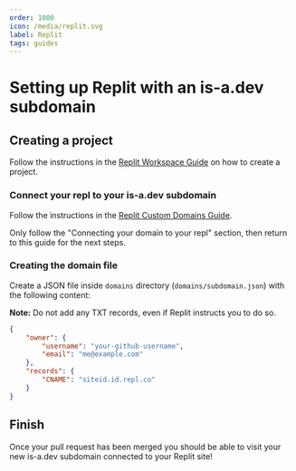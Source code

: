 ```yaml
---
order: 1000
icon: /media/replit.svg
label: Replit
tags: guides
---
```


# Setting up Replit with an is-a.dev subdomain

## Creating a project

Follow the instructions in the [Replit Workspace Guide](https://docs.replit.com/programming-ide/introduction-to-the-workspace#how-to-create-a-repl) on how to create a project.

### Connect your repl to your is-a.dev subdomain

Follow the instructions in the [Replit Custom Domains Guide](https://docs.replit.com/hosting/custom-domains#connecting-your-domain-to-your-repl).

Only follow the "Connecting your domain to your repl" section, then return to this guide for the next steps.

### Creating the domain file

Create a JSON file inside `domains` directory (`domains/subdomain.json`) with the following content:

**Note:** Do not add any TXT records, even if Replit instructs you to do so.

```json
{
    "owner": {
        "username": "your-github-username",
        "email": "me@example.com"
    },
    "records": {
        "CNAME": "siteid.id.repl.co"
    }
}
```

## Finish

Once your pull request has been merged you should be able to visit your new is-a.dev subdomain connected to your Replit site!
